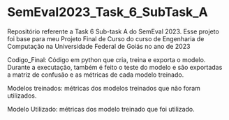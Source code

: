 # SemEval2023_Task_6_SubTask_A
Repositório referente a Task 6 Sub-task A do SemEval 2023. Esse projeto foi base para meu Projeto Final de Curso do curso de Engenharia de Computação na Universidade Federal de Goiás no ano de 2023

Codigo_Final: Código em python que cria, treina e exporta o modelo. Durante a executação, também é feito o teste do modelo e são exportadas a matriz de confusão e as métricas de cada modelo treinado.

Modelos treinados: métricas dos modelos treinados que não foram utilizados.

Modelo Utilizado: métricas dos modelo treinado que foi utilizado.
